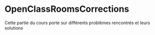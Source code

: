 # OpenClassRoomsCorrections
Cette partie du cours porte sur différents problèmes rencontrés et leurs solutions
